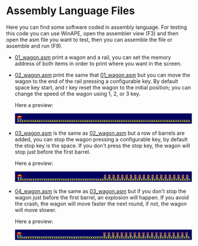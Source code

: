 # Assembly Language Files

Here you can find some software coded in assembly language. For testing this code you can use WinAPE, open the assembler view (F3) and then open the asm file you want to test, then you can assemble the file or assemble and run (F9).

- [01_wagon.asm](01_wagon.asm) print a wagon and a rail, you can set the memory address of both items in order to print where you want in the screen.

- [02_wagon.asm](02_wagon.asm) print the same that [01_wagon.asm](01_wagon.asm) but you can move the wagon to the end of the rail pressing a configurable key. By default space key start, and r key reset the wagon to the initial position; you can change the speed of the wagon using 1, 2, or 3 key.

  Here a preview:
  
  ![02_wagon.gif](doc/02_wagon.gif)

- [03_wagon.asm](03_wagon.asm) is the same as [02_wagon.asm](02_wagon.asm) but a row of barrels are added, you can stop the wagon pressing a configurable key, by default the stop key is the space. If you don't press the stop key, the wagon will stop just before the first barrel.

  Here a preview:
  
  ![03_wagon.gif](doc/03_wagon.gif)

- [04_wagon.asm](04_wagon.asm) is the same as [03_wagon.asm](03_wagon.asm) but if you don't stop the wagon just before the first barrel, an explosion will happen. If you avoid the crash, the wagon will move faster the next round, if not, the wagon will move slower.

  Here a preview:
  
  ![04_wagon.gif](doc/04_wagon.gif)
